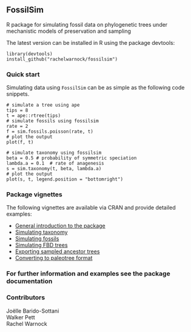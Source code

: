 ## FossilSim

R package for simulating fossil data on phylogenetic trees under mechanistic models of preservation and sampling

The latest version can be installed in R using the package devtools:

    library(devtools)
    install_github("rachelwarnock/fossilsim")

### Quick start

Simulating data using `FossilSim` can be as simple as the following code snippets.

```{r}
# simulate a tree using ape
tips = 8
t = ape::rtree(tips)
# simulate fossils using fossilsim
rate = 2
f = sim.fossils.poisson(rate, t)  
# plot the output
plot(f, t)
```

```{r}
# simulate taxonomy using fossilsim
beta = 0.5 # probability of symmetric speciation
lambda.a = 0.1  # rate of anagenesis
s = sim.taxonomy(t, beta, lambda.a)  
# plot the output
plot(s, t, legend.position = "bottomright")
```

### Package vignettes

The following vignettes are available via CRAN and provide detailed examples:

* [General introduction to the package](https://cran.r-project.org/web/packages/FossilSim/vignettes/intro.html)
* [Simulating taxonomy](https://cran.r-project.org/web/packages/FossilSim/vignettes/taxonomy.html)
* [Simulating fossils](https://cran.r-project.org/web/packages/FossilSim/vignettes/fossils.html)
* [Simulating FBD trees](https://cran.r-project.org/web/packages/FossilSim/vignettes/simfbd.html)
* [Exporting sampled ancestor trees](https://cran.r-project.org/web/packages/FossilSim/vignettes/SAtree.html)
* [Converting to paleotree format](https://cran.r-project.org/web/packages/FossilSim/vignettes/paleotree.html)

### For further information and examples see the package documentation

### Contributors
Joëlle Barido-Sottani  
Walker Pett  
Rachel Warnock


